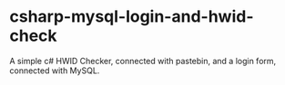 # csharp-mysql-login-and-hwid-check
A simple c# HWID Checker, connected with pastebin, and a login form, connected with MySQL.
